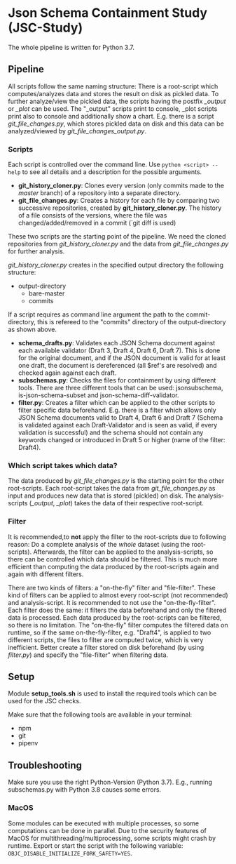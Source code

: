 # Json Schema Containment Study (JSC-Study)

The whole pipeline is written for Python 3.7.

## Pipeline
All scripts follow the same naming structure: There is a root-script which computes/analyzes data and stores the result on disk as pickled data. To further analyze/view the pickled data, the scripts having the postfix <root-script>*_output* or <root-script>*_plot* can be used. The "_output" scripts print to console, _plot scripts print also to console and additionally show a chart. E.g. there is a script *git_file_changes.py*, which stores pickled data on disk and this data can be analyzed/viewed by *git_file_changes_output.py*.

### Scripts
Each script is controlled over the command line. Use `python <script> --help` to see all details and a description for the possible arguments.

- **git_history_cloner.py**: Clones every version (only commits made to the *master* branch) of a repository into a separate directory.
- **git_file_changes.py**: Creates a history for each file by comparing two successive repositories, created by **git_history_cloner.py**. The history of a file consists of the versions, where the file was changed/added/removed in a commit (`git diff is used)

These two scripts are the starting point of the pipeline. We need the cloned repositories from *git_history_cloner.py* and the data from *git_file_changes.py* for further analysis.

*git_history_cloner.py* creates in the specified output directory the following structure:
- output-directory
    - bare-master
    - commits

If a script requires as command line argument the path to the commit-directory, this is refereed to the "commits" directory of the output-directory as shown above.

- **schema_drafts.py**: Validates each JSON Schema document against each available validator (Draft 3, Draft 4, Draft 6, Draft 7). This is done for the original document, and if the JSON document is valid for at least one draft, the document is dereferenced (all $ref's are resolved) and checked again against each draft.
- **subschemas.py**: Checks the files for containment by using different tools. There are three different tools that can be used: jsonsubschema, is-json-schema-subset and json-schema-diff-validator.
- **filter.py**: Creates a filter which can be applied to the other scripts to filter specific data beforehand. E.g. there is a filter which allows only JSON Schema documents valid to Draft 4, Draft 6 and Draft 7 (Schema is validated against each Draft-Validator and is seen as valid, if every validation is successful) and the schema should not contain any keywords changed or introduced in Draft 5 or higher (name of the filter: Draft4).

### Which script takes which data?
The data produced by *git_file_changes.py* is the starting point for the other root-scripts. Each root-script takes the data from *git_file_changes.py* as input and produces new data that is stored (pickled) on disk. The analysis-scripts (*_output*, *_plot*) takes the data of their respective root-script.

### Filter
It is recommended,to **not** apply the filter to the root-scripts due to following reason: Do a complete analysis of the *whole* dataset (using the root-scripts). Afterwards, the filter can be applied to the analysis-scripts, so there can be controlled which data should be filtered. This is much more efficient than computing the data produced by the root-scripts again and again with different filters.

There are two kinds of filters: a "on-the-fly" filter and "file-filter". These kind of filters can be applied to almost every root-script (not recommended) and analysis-script. It is recommended to not use the "on-the-fly-filter". Each filter does the same: it filters the data beforehand and only the filtered data is processed. Each data produced by the root-scripts can be filtered, so there is no limitation. The "on-the-fly" filter computes the filtered data on runtime, so if the same on-the-fly-filter, e.g. "Draft4", is applied to two different scripts, the files to filter are computed twice, which is very inefficient. Better create a filter stored on disk beforehand (by using *filter.py*) and specify the "file-filter" when filtering data.
 
 
## Setup
Module **setup_tools.sh** is used to install the required tools which can be used for the JSC checks.

Make sure that the following tools are available in your terminal:
- npm
- git
- pipenv

## Troubleshooting

Make sure you use the right Python-Version (Python 3.7). E.g., running subschemas.py with Python 3.8 causes some errors.

### MacOS
Some modules can be executed with multiple processes, so some computations can be done in parallel. Due to the security features of MacOS for multithreading/multiprocessing, some scripts might crash by runtime. Export or start the script with the following variable: `OBJC_DISABLE_INITIALIZE_FORK_SAFETY=YES`.
